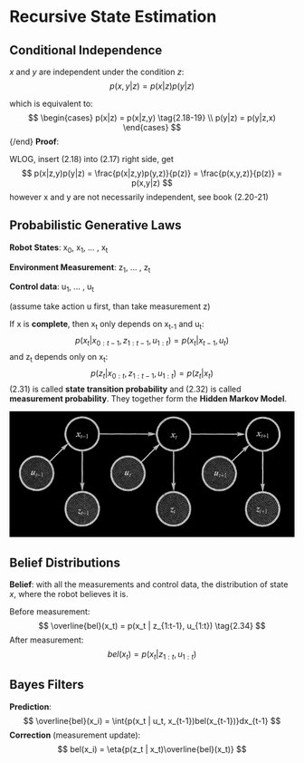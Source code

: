 # Recursive State Estimation

## Conditional Independence

*x* and *y* are independent under the condition *z*:
$$
p(x,y|z) = p(x|z)p(y|z) \tag{2.17}
$$

which is equivalent to:
$$
\begin{cases} 
   p(x|z) = p(x|z,y) \tag{2.18-19}
\\ p(y|z) = p(y|z,x)
\end{cases}
$$ {/end}
**Proof**:

WLOG, insert (2.18) into (2.17) right side, get
$$
p(x|z,y)p(y|z) = \frac{p(x|z,y)p(y,z)}{p(z)} = \frac{p(x,y,z)}{p(z)} = p(x,y|z)
$$
however x and y are not necessarily independent, see book (2.20-21)

## Probabilistic Generative Laws

**Robot States**: x<sub>0</sub>, x<sub>1</sub>, ... , x<sub>t</sub>

**Environment Measurement**: z<sub>1</sub>, ... , z<sub>t</sub>

**Control data**: u<sub>1</sub>, ... , u<sub>t</sub>

(assume take action u first, than take measurement z)

If x is **complete**, then x<sub>t</sub> only depends on x<sub>t-1</sub> and u<sub>t</sub>:
$$
p(x_t|x_{0:t-1},z_{1:t-1},u_{1:t}) = p(x_t|x_{t-1}, u_t) \tag{2.31}
$$
and z<sub>t</sub> depends only on x<sub>t</sub>:
$$
p(z_t|x_{0:t},z_{1:t-1},u_{1:t}) = p(z_t|x_t) \tag{2.32}
$$
(2.31) is called **state transition probability** and (2.32) is called **measurement probability**. They together form the **Hidden Markov Model**.

![](pics/HMM.png)

## Belief Distributions

**Belief**: with all the measurements and control data, the distribution of state *x*, where the robot believes it is.

Before measurement:
$$
\overline{bel}(x_t) = p(x_t | z_{1:t-1}, u_{1:t}) \tag{2.34}
$$
After measurement:
$$
bel(x_t) = p(x_t | z_{1:t}, u_{1:t}) \tag{2.33}
$$

## Bayes Filters

**Prediction**:
$$
\overline{bel}(x_i) = \int{p(x_t | u_t, x_{t-1})bel(x_{t-1})}dx_{t-1}
$$
**Correction** (measurement update): 
$$
bel(x_i) = \eta{p(z_t | x_t)\overline{bel}(x_t)}
$$
